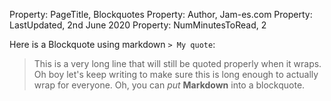 Property: PageTitle, Blockquotes
Property: Author, Jam-es.com
Property: LastUpdated, 2nd June 2020
Property: NumMinutesToRead, 2

Here is a Blockquote using markdown `> My quote`:  
> This is a very long line that will still be quoted properly when it wraps. Oh boy let's keep writing to make sure this is long enough to actually wrap for everyone. Oh, you can *put* **Markdown** into a blockquote.